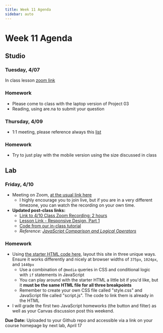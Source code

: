 ```yaml
---
title: Week 11 Agenda
sidebar: auto
---
```


# Week 11 Agenda

## Studio

### Tuesday, 4/07

In class lesson [zoom link](https://NewSchool.zoom.us/j/832466251)

### Homework

- Please come to class with the laptop version of Project 03
- Reading, using are.na to submit your question

### Thursday, 4/09

- 1:1 meeting, please reference always this [list](https://docs.google.com/document/d/1ZGfUVxVYqXkTQdXlLVycwDadLDNuwlLrpaY1_ll6zCQ/edit)

### Homework

- Try to just play with the mobile version using the size discussed in class

## Lab

### Friday, 4/10

- Meeting on Zoom, [at the usual link here](https://NewSchool.zoom.us/j/6890998105)
  - I highly encourage you to join live, but if you are in a very different timezone, you can watch the recording on your own time.
- <b>Updated post-class links:</b>
  - [Link to 4/10 Class Zoom Recording: 2 hours](https://NewSchool.zoom.us/rec/share/18h2JL7g9WhIetbNsVjQX7AsQ6i7aaa8gyUerPsIyx1ZP3bRL93klNmsWJb31Nqd?startTime=1586548892000)
  - [Lesson Link - Responsive Design, Part 1](../lessons/lab/lesson-11)
  - [Code from our in-class tutorial](https://github.com/AndrewLevinson/symmetrical-octo-potato/tree/master/lab/week-11/in-class-example)
  - <i>Reference: [JavaScript Comparison and Logical Operators
    ](https://www.w3schools.com/js/js_comparisons.asp)</i>

### Homework

- Using [the starter HTML code here](https://github.com/AndrewLevinson/symmetrical-octo-potato/tree/master/lab/week-11/starter.html), layout this site in three unique ways. Ensure it works differently and nicely at browser widths of `375px`, `1024px`, and `1440px`
  - Use a combination of `@media` queries in CSS and conditional logic with `if` statements in JavaScript
  - You can play around with the starter HTML a little bit if you'd like, but it <b>must be the same HTML file for all three breakpoints</b>
  - Remember to create your own CSS file called "style.css" and JavaScript file called "script.js". The code to link them is already in the HTML
- I will grade the first two JavaScript homeworks (the button and filter) as well as your Canvas discussion post this weekend.

<b>Due Date:</b> Uploaded to your Github repo and accessible via a link on your course homepage by next lab, April 17
